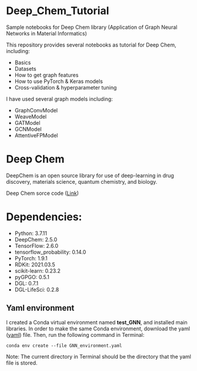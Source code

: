 # Deep_Chem_Tutorial
Sample notebooks for Deep Chem library (Application of Graph Neural Networks in Material Informatics)

This repository provides several notebooks as tutorial for Deep Chem, including:

- Basics
- Datasets
- How to get graph features
- How to use PyTorch & Keras models
- Cross-validation & hyperparameter tuning


I have used several graph models including:
- GraphConvModel
- WeaveModel
- GATModel
- GCNModel
- AttentiveFPModel


# Deep Chem

DeepChem is an open source library for use of deep-learning in drug discovery, materials science, quantum chemistry, and biology.

Deep Chem sorce code ([Link](https://github.com/deepchem/deepchem)) 


# Dependencies:

- Python: 3.7.11
- DeepChem: 2.5.0
- TensorFlow: 2.6.0
- tensorflow_probability: 0.14.0
- PyTorch: 1.9.1
- RDKit: 2021.03.5
- scikit-learn: 0.23.2
- pyGPGO: 0.5.1
- DGL: 0.7.1
- DGL-LifeSci: 0.2.8


## Yaml environment

I created a Conda virtual environment named **test_GNN**, and installed main libraries. In order to make the same Conda environment, download the yaml ([yaml]()) file. Then, run the following command in Terminal:

    conda env create --file GNN_environment.yaml

Note: The current directory in Terminal should be the directory that the yaml file is stored. 




